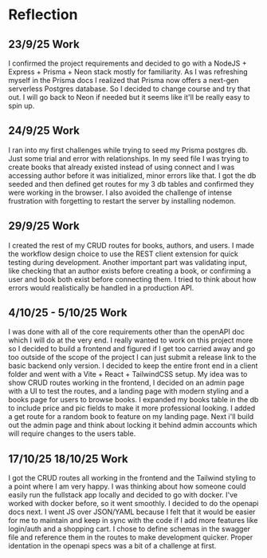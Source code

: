 # Reflection

## 23/9/25 Work 
I confirmed the project requirements and decided to go with a NodeJS + Express + Prisma + Neon stack mostly for familiarity. As I was refreshing myself in the Prisma docs I realized that Prisma now offers a next-gen serverless Postgres database. So I decided to change course and try that out. I will go back to Neon if needed but it seems like it'll be really easy to spin up.

## 24/9/25 Work
I ran into my first challenges while trying to seed my Prisma postgres db. Just some trial and error with relationships. In my seed file I was trying to create books that already existed instead of using connect and I was accessing author before it was initialized, minor errors like that. I got the db seeded and then defined get routes for my 3 db tables and confirmed they were working in the browser. I also avoided the challenge of intense frustration with forgetting to restart the server by installing nodemon.

## 29/9/25 Work
I created the rest of my CRUD routes for books, authors, and users. I made the workflow design choice to use the REST client extension for quick testing during development. Another important part was validating input, like checking that an author exists before creating a book, or confirming a user and book both exist before connecting them. I tried to think about how errors would realistically be handled in a production API.

## 4/10/25 - 5/10/25 Work
I was done with all of the core requirements other than the openAPI doc which I will do at the very end. I really wanted to work on this project more so I decided to build a frontend and figured if I get too carried away and go too outside of the scope of the project I can just submit a release link to the basic backend only version. I decided to keep the entire front end in a client folder and went with a Vite + React + TailwindCSS setup. My idea was to show CRUD routes working in the frontend, I decided on an admin page with a UI to test the routes, and a landing page with modern styling and a books page for users to browse books. I expanded my books table in the db to include price and pic fields to make it more professional looking. I added a get route for a random book to feature on my landing page. Next i'll build out the admin page and think about locking it behind admin accounts which will require changes to the users table.

## 17/10/25 18/10/25 Work
I got the CRUD routes all working in the frontend and the Tailwind styling to a point where I am very happy. I was thinking about how someone could easily run the fullstack app locally and decided to go with docker. I've worked with docker before, so it went smoothly. I decided to do the openapi docs next. I went JS over JSON/YAML because I felt that it would be easier for me to maintain and keep in sync with the code if I add more features like login/auth and a shopping cart. I chose to define schemas in the swagger file and reference them in the routes to make development quicker. Proper identation in the openapi specs was a bit of a challenge at first.  
